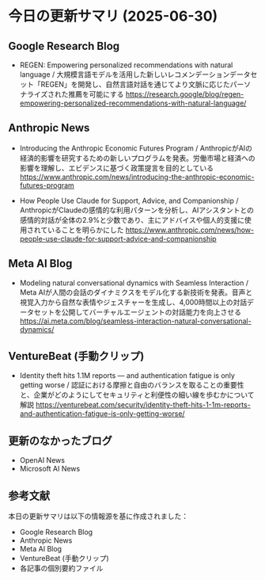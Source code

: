 # 今日の更新サマリ (2025-06-30)

## Google Research Blog
- REGEN: Empowering personalized recommendations with natural language / 大規模言語モデルを活用した新しいレコメンデーションデータセット「REGEN」を開発し、自然言語対話を通じてより文脈に応じたパーソナライズされた推薦を可能にする
  https://research.google/blog/regen-empowering-personalized-recommendations-with-natural-language/

## Anthropic News
- Introducing the Anthropic Economic Futures Program / AnthropicがAIの経済的影響を研究するための新しいプログラムを発表。労働市場と経済への影響を理解し、エビデンスに基づく政策提言を目的としている
  https://www.anthropic.com/news/introducing-the-anthropic-economic-futures-program

- How People Use Claude for Support, Advice, and Companionship / AnthropicがClaudeの感情的な利用パターンを分析し、AIアシスタントとの感情的対話が全体の2.9%と少数であり、主にアドバイスや個人的支援に使用されていることを明らかにした
  https://www.anthropic.com/news/how-people-use-claude-for-support-advice-and-companionship

## Meta AI Blog
- Modeling natural conversational dynamics with Seamless Interaction / Meta AIが人間の会話のダイナミクスをモデル化する新技術を発表。音声と視覚入力から自然な表情やジェスチャーを生成し、4,000時間以上の対話データセットを公開してバーチャルエージェントの対話能力を向上させる
  https://ai.meta.com/blog/seamless-interaction-natural-conversational-dynamics/

## VentureBeat (手動クリップ)
- Identity theft hits 1.1M reports — and authentication fatigue is only getting worse / 認証における摩擦と自由のバランスを取ることの重要性と、企業がどのようにしてセキュリティと利便性の細い線を歩むかについて解説
  https://venturebeat.com/security/identity-theft-hits-1-1m-reports-and-authentication-fatigue-is-only-getting-worse/

## 更新のなかったブログ
- OpenAI News
- Microsoft AI News

## 参考文献
本日の更新サマリは以下の情報源を基に作成されました：
- Google Research Blog
- Anthropic News
- Meta AI Blog
- VentureBeat (手動クリップ)
- 各記事の個別要約ファイル
